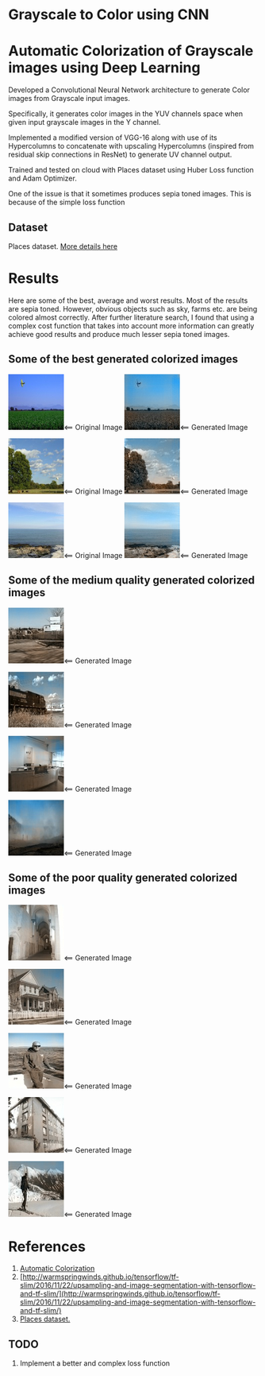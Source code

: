 # Grayscale to Color using CNN
# Automatic Colorization of Grayscale images using Deep Learning

Developed a Convolutional Neural Network architecture to generate Color images from Grayscale input images.

Specifically, it generates color images in the YUV channels space when given input grayscale images in the Y channel.

Implemented a modified version of VGG-16 along with use of its Hypercolumns to concatenate with upscaling Hypercolumns (inspired from residual skip connections in ResNet) to generate UV channel output.

Trained and tested on cloud with Places dataset using Huber Loss function and Adam Optimizer.

One of the issue is that it sometimes produces sepia toned images. This is because of the simple loss function
## Dataset
Places dataset. [More details here](http://places.csail.mit.edu/)

# Results
Here are some of the best, average and worst results. Most of the results are sepia toned. However, obvious objects such as sky, farms etc. are being colored almost correctly. After further literature search, I found that using a complex cost function that takes into account more information can greatly achieve good results and produce much lesser sepia toned images.

## Some of the best generated colorized images

![original](images/original_good/0ace9ac43c13bf3acbab51f115282c37.jpg "<== Original Image")<== Original Image
![generated](images/generated_good/100_91.jpg "<== Generated Image")<== Generated Image

![original](images/original_good/0ac866355180c83f9fcea06703d3f5da.jpg "<== Original Image")<== Original Image
![generated](images/generated_good/100_90.jpg "<== Generated Image")<== Generated Image

![original](images/original_good/0ab85079e2e4d32a29ae8e081f35d21a.jpg "<== Original Image")<== Original Image
![generated](images/generated_good/100_85.jpg "<== Generated Image")<== Generated Image

## Some of the medium quality generated colorized images

![generated](images/generated_medium/38_529.jpg "<== Generated Image")<== Generated Image

![generated](images/generated_medium/38_538.jpg "<== Generated Image")<== Generated Image

![generated](images/generated_medium/38_554.jpg "<== Generated Image")<== Generated Image

![generated](images/generated_medium/38_560.jpg "<== Generated Image")<== Generated Image

## Some of the poor quality generated colorized images

![generated](images/generated_bad/32_149.jpg "<== Generated Image")<== Generated Image

![generated](images/generated_bad/32_16.jpg "<== Generated Image")<== Generated Image

![generated](images/generated_bad/32_18.jpg "<== Generated Image")<== Generated Image

![generated](images/generated_bad/32_47.jpg "<== Generated Image")<== Generated Image

![generated](images/generated_bad/32_284.jpg "<== Generated Image")<== Generated Image

# References

1) [Automatic Colorization](http://tinyclouds.org/colorize/)
2) [http://warmspringwinds.github.io/tensorflow/tf-slim/2016/11/22/upsampling-and-image-segmentation-with-tensorflow-and-tf-slim/](http://warmspringwinds.github.io/tensorflow/tf-slim/2016/11/22/upsampling-and-image-segmentation-with-tensorflow-and-tf-slim/) 
3) [Places dataset.](http://places.csail.mit.edu/)
	
## TODO
1. Implement a better and complex loss function
